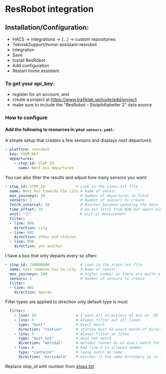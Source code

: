 # ResRobot integration
## Installation/Configuration:

- HACS -> integrations -> [...] -> custom repositories
- TekniskSupport/home-assistant-resrobot
- Integration
- Save
- Install ResRobot
- Add configuration
- Restart home assistant

### To get your api_key:
- register for an account, and
- create a project at https://www.trafiklab.se/node/add/project
- make sure to include the "ResRobot - Stolptidtabeller 2" data source

### How to configure
#### Add the following to resources in your `sensors.yaml`:

A simple setup that creates a few sensors and displays next departures:

```yaml
- platform: resrobot
  key: YOUR-KEY
  departures:
    - stop_id: STOP_ID
      name: Next bus departures
```

You can also filter the results and adjust how many sensors you want:
```yaml
- stop_id: STOP_ID              # Look in the stops.txt file
  name: Next bus towards the city # Name of sensor
  max_journeys: 20                # Number of departures to fetch
  sensors: 5                      # Number of sensors to create
  fetch_interval: 10              # Minutes between updating the data
  time_offset: 10                 # Do not fetch from NOW but now+n minutes, also consider the departed n minutes before it actually departs, e.g. time it takes you to walk to the bus)
  unit: "🕑"                      # unit_of_measurement
  filter:
  - line: 999
    direction: city
  - line: 991
    direction: other end station
  - line: 990
    direction: yet another
```

I have a bus that only departs every so often:

```yaml
- stop_id: 740000000              # Look in the stops.txt file
  name: next commute bus to city  # Name of sensor
  max_journeys: 200               # Higher number as there are quite a few busses that departs in between this one
  sensors: 1                      # Number of sensors to create
  filter:
  - line: 001
    direction: Operan
```

Filter types are applied to direction only
 default type is must
```yaml
  filter:
    - line: 50                  # I want all directions of bus no. 50
    - line: 5                   # Always filter out all lines
      type: "must"              # Exact match
      direction: "station"      # station must be exact match of direction, on line 5
    - line: 5                   # Always filter on lines
      type: "must_not"          # must not match
      direction: "mölndal"      # mölndal cannot be an exact match for direction, on line 5
    - line: 6                   # Add line 6 to allowed number
      type: "contains"          # loose match on name
      direction: "kortedala"    # matches if the name kortedala is in the destination
```

Replace stop_id with number from [stops.txt](https://raw.githubusercontent.com/TekniskSupport/home-assistant-resrobot/master/stops.txt)
